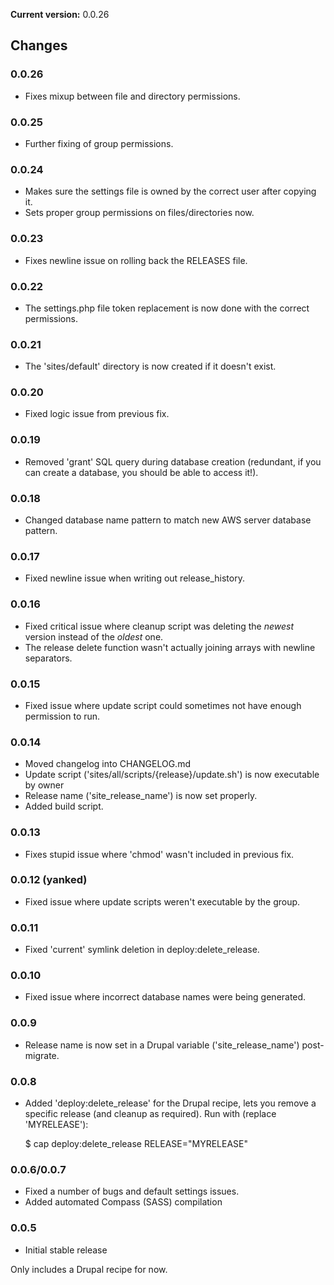**Current version:** 0.0.26

## Changes ##
### 0.0.26 ###
* Fixes mixup between file and directory permissions.

### 0.0.25 ###
* Further fixing of group permissions.

### 0.0.24 ###
* Makes sure the settings file is owned by the correct user after copying it.
* Sets proper group permissions on files/directories now.

### 0.0.23 ###
* Fixes newline issue on rolling back the RELEASES file.

### 0.0.22 ###
* The settings.php file token replacement is now done with the correct permissions.

### 0.0.21 ###
* The 'sites/default' directory is now created if it doesn't exist.

### 0.0.20 ###
* Fixed logic issue from previous fix.

### 0.0.19 ###
* Removed 'grant' SQL query during database creation (redundant, if you can create a database, you should be able to access it!).

### 0.0.18 ###
* Changed database name pattern to match new AWS server database pattern.

### 0.0.17 ###
* Fixed newline issue when writing out release_history.

### 0.0.16 ###
* Fixed critical issue where cleanup script was deleting the _newest_ version instead of the _oldest_ one.
* The release delete function wasn't actually joining arrays with newline separators.

### 0.0.15 ###
* Fixed issue where update script could sometimes not have enough permission to run.

### 0.0.14 ###
* Moved changelog into CHANGELOG.md
* Update script ('sites/all/scripts/{release}/update.sh') is now executable by owner
* Release name ('site_release_name') is now set properly.
* Added build script.

### 0.0.13 ###
* Fixes stupid issue where 'chmod' wasn't included in previous fix.

### 0.0.12 (yanked) ###
* Fixed issue where update scripts weren't executable by the group.

### 0.0.11 ###
* Fixed 'current' symlink deletion in deploy:delete_release.

### 0.0.10 ###
* Fixed issue where incorrect database names were being generated.

### 0.0.9 ###
* Release name is now set in a Drupal variable ('site_release_name') post-migrate.

### 0.0.8 ###
* Added 'deploy:delete_release' for the Drupal recipe, lets you remove a specific release (and cleanup as required). Run with (replace 'MYRELEASE'):

    $ cap deploy:delete_release RELEASE="MYRELEASE"

### 0.0.6/0.0.7
* Fixed a number of bugs and default settings issues.
* Added automated Compass (SASS) compilation

### 0.0.5
* Initial stable release

Only includes a Drupal recipe for now.
